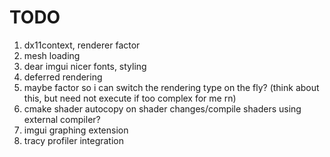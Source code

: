 # TODO

1. dx11context, renderer factor
2. mesh loading
3. dear imgui nicer fonts, styling
4. deferred rendering
5. maybe factor so i can switch the rendering type on the fly? (think about this, but need not execute if too complex for me rn)
6. cmake shader autocopy on shader changes/compile shaders using external compiler?
7. imgui graphing extension
8. tracy profiler integration

